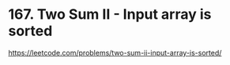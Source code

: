 # 167. Two Sum II - Input array is sorted

https://leetcode.com/problems/two-sum-ii-input-array-is-sorted/
